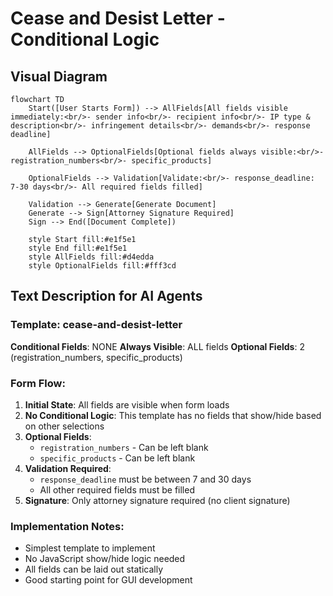 # Cease and Desist Letter - Conditional Logic

## Visual Diagram

```mermaid
flowchart TD
    Start([User Starts Form]) --> AllFields[All fields visible immediately:<br/>- sender info<br/>- recipient info<br/>- IP type & description<br/>- infringement details<br/>- demands<br/>- response deadline]
    
    AllFields --> OptionalFields[Optional fields always visible:<br/>- registration_numbers<br/>- specific_products]
    
    OptionalFields --> Validation[Validate:<br/>- response_deadline: 7-30 days<br/>- All required fields filled]
    
    Validation --> Generate[Generate Document]
    Generate --> Sign[Attorney Signature Required]
    Sign --> End([Document Complete])
    
    style Start fill:#e1f5e1
    style End fill:#e1f5e1
    style AllFields fill:#d4edda
    style OptionalFields fill:#fff3cd
```

## Text Description for AI Agents

### Template: cease-and-desist-letter
**Conditional Fields**: NONE
**Always Visible**: ALL fields
**Optional Fields**: 2 (registration_numbers, specific_products)

### Form Flow:
1. **Initial State**: All fields are visible when form loads
2. **No Conditional Logic**: This template has no fields that show/hide based on other selections
3. **Optional Fields**: 
   - `registration_numbers` - Can be left blank
   - `specific_products` - Can be left blank
4. **Validation Required**:
   - `response_deadline` must be between 7 and 30 days
   - All other required fields must be filled
5. **Signature**: Only attorney signature required (no client signature)

### Implementation Notes:
- Simplest template to implement
- No JavaScript show/hide logic needed
- All fields can be laid out statically
- Good starting point for GUI development 